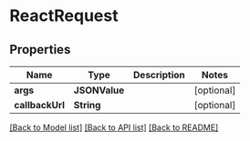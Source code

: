# ReactRequest

## Properties
Name | Type | Description | Notes
------------ | ------------- | ------------- | -------------
**args** | **JSONValue** |  | [optional] 
**callbackUrl** | **String** |  | [optional] 

[[Back to Model list]](../README.md#documentation-for-models) [[Back to API list]](../README.md#documentation-for-api-endpoints) [[Back to README]](../README.md)


